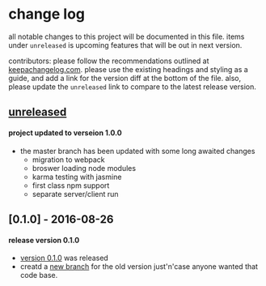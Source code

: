 # change log
all notable changes to this project will be documented in this file. items under `unreleased` is upcoming features that will be out in next version.

contributors: please follow the recommendations outlined at [keepachangelog.com](http://keepachangelog.com/). please use the existing headings and styling as a guide, and add a link for the version diff at the bottom of the file. also, please update the `unreleased` link to compare to the latest release version.
## [unreleased]
#### project updated to verseion 1.0.0
- the master branch has been updated with some long awaited changes
    - migration to webpack
    - broswer loading node modules
    - karma testing with jasmine
    - first class npm support
    - separate server/client run

## [0.1.0] - 2016-08-26
#### release version 0.1.0
- [version 0.1.0](https://github.com/borysn/spring-boot-angular2/releases/tag/0.1.0) was released
- creatd a [new branch](https://github.com/borysn/spring-boot-angular2/tree/old-version) for the old version just'n'case anyone wanted that code base.
    
[Unreleased]: https://github.com/borysn/spring-boot-angular2/compare/0.1.0...master

